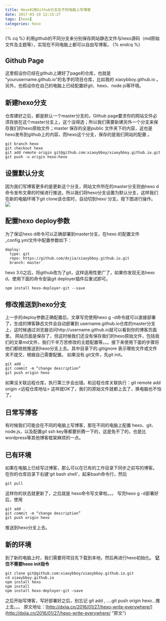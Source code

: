 ```yaml
---
title: Hexo利用Github分支在不同电脑上写博客
date: 2017-03-19 12:15:27
tags: [hexo]
categories: hexo
---
```


{% cq %} 利用github的不同分支来分别保存网站静态文件与hexo源码（md原始文件及主题等），实现在不同电脑上都可以自由写博客。 {% endcq %}
## Github Page
这里假设你已经在github上建好了page的仓库，也就是 “yourusername.github.io”的名字的项目仓库，比如我的 xiaoybboy.github.io 。另外，也假设你在自己的电脑上已经配置好git、hexo、node js等环境。
<!--more-->
## 新建hexo分支
仓库建好之后，都是默认一个master分支的，Github page要求你的网站文件必须存放在这个master分支上，这个没得选；所以我们需要新建另外一个分支来保存我们的hexo原始文件；master 保存的全是public 文件夹下的内容，这也是 hexo发布到github上的内容，而hexo这个分支，保存的是我们网站的配置 。
```
git branch hexo
git checkout hexo
git add remote origin git@github.com:xiaoybboy/xiaoybboy.github.io.git
git push -u origin hexo:hexo
```
## 设置默认分支
因为我们写博客更多的是更新这个分支，网站文件所在的master分支则由hexo d命令发布文章的时候进行推送，所以我们将hexo分支设置为默认分支，这样我们在新的电脑环境下git clone该仓库时，自动切到hexo`分支。按下图进行操作。
![](https://i.imgur.com/V5ofFkt.png)
## 配置hexo deploy参数
为了保证hexo d命令可以正确部署到master分支，在hexo 的配置文件 _config.yml文件中配置参数如下：
```
deploy:
  type: git
  repo: https://github.com/dxjia/xiaoybboy.github.io.git
  branch: master
```
hexo 3.0之后，将github改为了git，这样适用性更广了，如果你发现无法hexo d，使用下面的命令安装git deployer插件后重试即可。
```
npm install hexo-deployer-git --save
```
## 修改推送到hexo分支
上一步的deploy参数正确配置后，文章写完使用hexo g -d命令就可以直接部署了，生成的博客静态文件会自动部署到 username.github.io仓库的master分支上，这时候通过浏览器访问http://username.github.io就可以看到你的博客页面里。
网站页面是保存了，但这时候我们还没有保存我们的hexo原始文件，包括我们的文章md文件，我们千辛万苦修改的主题配置等。。。接下来使用下面的步骤将他们都统统推送到hexo分支上去。其中目录下的.gitignore 表示哪些文件或文件夹不提交，根据自己需要配置。
如果没有.git文件，先git init。
```
git add .
git commit -m “change description”
git push origin hexo
```
如果没关联远程仓库，执行第三步会出错。和远程仓库关联执行：git remote add origin <远程仓库地址>
这样就OK了，我们的原始文件就都上去了，换电脑也不怕了。
## 日常写博客
有时候我们可能会在不同的电脑上写博客，那在不同的电脑上配置 hexo、git、node.js，以及配置git ssh key等都要折腾一下的，这是免不了的，也是比wordpress等其他博客框架麻烦的一点。
## 已有环境
如果在电脑上已经写过博客，那么可以在已有的工作目录下同步之前写的博客。
在你的仓库目录下右键’git bash shell’，起来bash命令行，然后
```
git pull
```
这样你的状态就更新了，之后就是 hexo命令写文章啦。。。
写完hexo g -d部署好后，使用
```
git add .
git commit -m “change description”
git push origin hexo
```
推送到hexo分支上去。
## 新的环境
到了新的电脑上时，我们需要将项目先下载到本地，然后再进行hexo初始化。
**记住不需要hexo init指令**
```
git clone git@github.com:xiaoybboy/xiaoybboy.github.io.git
cd xiaoybboy.github.io
npm install hexo
npm install
npm install hexo-deployer-git –save
```
之后开始写博客，写好部署好之后，别忘记 git add , ….git push origin hexo…推上去。。。
原文地址：[http://dxjia.cn/2016/01/27/hexo-write-everywhere/](http://dxjia.cn/2016/01/27/hexo-write-everywhere/ "原文")